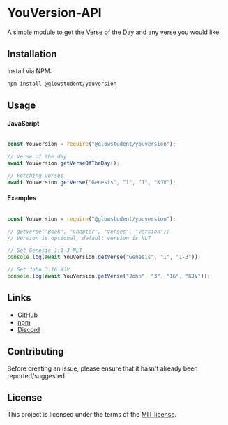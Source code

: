 # YouVersion-API

A simple module to get the Verse of the Day and any verse you would like.

## Installation
Install via NPM:

```bash
npm install @glowstudent/youversion

```

## Usage

#### JavaScript

```javascript

const YouVersion = require("@glowstudent/youversion");

// Verse of the day
await YouVersion.getVerseOfTheDay();

// Fetching verses
await YouVersion.getVerse("Genesis", "1", "1", "KJV");
```

#### Examples
```javascript

const YouVersion = require("@glowstudent/youversion");

// getVerse("Book", "Chapter", "Verses", "Version");
// Version is optional, default version is NLT

// Get Genesis 1:1-3 NLT
console.log(await YouVersion.getVerse("Genesis", "1", "1-3"));

// Get John 3:16 KJV
console.log(await YouVersion.getVerse("John", "3", "16", "KJV"));

```

## Links
- [GitHub](https://github.com/Glowstudent777/YouVersion-API)
- [npm](https://www.npmjs.com/package/@glowstudent/youversion)
- [Discord](https://discord.gg/4wM63P7ZUd)

## Contributing
Before creating an issue, please ensure that it hasn't already been reported/suggested.

## License

This project is licensed under the terms of the
[MIT license](/LICENSE).
